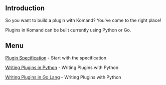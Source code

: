 <!-- START doctoc generated TOC please keep comment here to allow auto update -->
<!-- DON'T EDIT THIS SECTION, INSTEAD RE-RUN doctoc TO UPDATE -->

## Introduction

So you want to build a plugin with Komand?  You've come to the right place!

Plugins in Komand can be built currently using Python or Go.

## Menu

[Plugin Specification](SPEC.md) - Start with the specification

[Writing Plugins in Python](PYTHON.md) - Writing Plugins with Python

[Writing Plugins in Go Lang](GO.md) - Writing Plugins with Python
